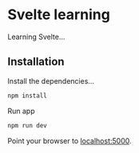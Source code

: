 # Svelte learning

Learning Svelte...

## Installation

Install the dependencies...

```bash
npm install
```
Run app

```bash
npm run dev
```

Point your browser to [localhost:5000](http://localhost:5000).
